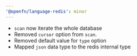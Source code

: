 ```yaml
---
'@openfn/language-redis': minor
---
```


- `scan` now iterate the whole database
- Removed `cursor` option from `scan`.
- Removed default value for `type` option
- Mapped `json` data type to the redis internal type
